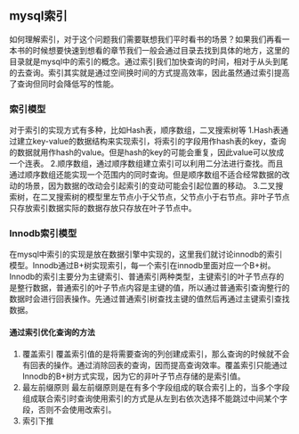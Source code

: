 ## mysql索引
如何理解索引，对于这个问题我们需要联想我们平时看书的场景？如果我们再看一本书的时候想要快速到想看的章节我们一般会通过目录去找到具体的地方，这里的目录就是mysql中的索引的概念。通过索引我们加快查询的时间，相对于从头到尾的去查询。索引其实就是通过空间换时间的方式提高效率，因此虽然通过索引提高了查询但同时会降低写的性能。
### 索引模型
对于索引的实现方式有多种，比如Hash表，顺序数组，二叉搜索树等
1.Hash表通过建立key-value的数据结构来实现索引，将索引的字段用作hash表的key，查询的数据就用作hash的value。但是hash的key的可能会重复，因此value可以放成一个连表。
2.顺序数组，通过顺序数组建立索引可以利用二分法进行查找。而且通过顺序数组还能实现一个范围内的同时查询。但是顺序数组不适合经常数据的改动的场景，因为数据的改动会引起索引的变动可能会引起位置的移动。
3.二叉搜索树，在二叉搜索树的模型里左节点小于父节点，父节点小于右节点。非叶子节点只存放索引数据实际的数据存放只存放在叶子节点中。
### Innodb索引模型
在mysql中索引的实现是放在数据引擎中实现的，这里我们就讨论innodb的索引模型。Innodb通过B+树实现索引，每一个索引在innodb里面对应一个B+树。Innodb的索引主要分为主键索引、普通索引两种类型，主键索引的叶子节点存的是整行数据，普通索引的叶子节点内容是主键的值，所以通过普通索引查询整行的数据时会进行回表操作。先通过普通索引树查找主键的值然后再通过主键索引查找数据。
#### 通过索引优化查询的方法
1. 覆盖索引
覆盖索引值的是将需要查询的列创建成索引，那么查询的时候就不会有回表的操作。通过消除回表的查询，因而提高查询效率。覆盖索引只能通过Innodb的B+树方式实现，因为它的非叶子节点存储的是索引值。
2. 最左前缀原则
最左前缀原则是在有多个字段组成的联合索引上的，当多个字段组成联合索引时查询使用索引的方式是从左到右依次选择不能跳过中间某个字段，否则不会使用改索引。
4. 索引下推

<!--stackedit_data:
eyJoaXN0b3J5IjpbMjEyMDM2NDE5NCw1MTQ2Njc4MzksMTE4MT
E1MTE2NSwtMTA5ODkwNDcyMCwyNDA0NjI1NTcsNjMyMTU5MDkx
XX0=
-->
